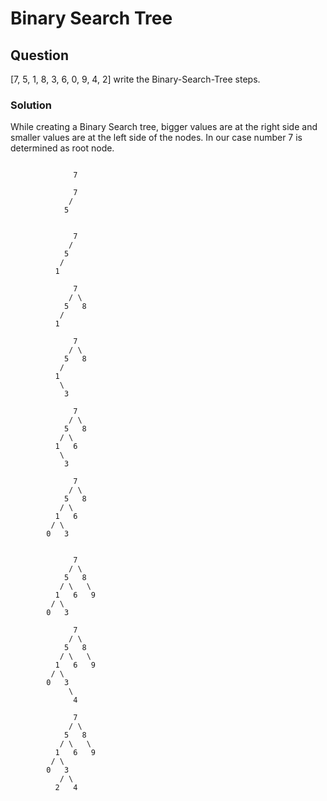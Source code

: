# Binary Search Tree
## Question
[7, 5, 1, 8, 3, 6, 0, 9, 4, 2] write the Binary-Search-Tree steps.



### Solution
While creating a Binary Search tree, bigger values are at the right side and smaller values are at the left side of the nodes. In our case number 7 is determined as root node.
```
 
              7

```
```
              7
             /
            5   
                  
```
```
              7
             /
            5
           /
          1                 
```
```
              7
             / \
            5   8
           /
          1 
```             
```            
              7
             / \
            5   8
           / 
          1   
           \
            3
```
```                 
              7
             / \
            5   8
           / \
          1   6
           \
            3          
```
```                          
              7
             / \
            5   8     
           / \
          1   6
         / \
        0   3    
```
```  

              7
             / \
            5   8
           / \   \
          1   6   9
         / \                   
        0   3            
```
```
              7
             / \
            5   8
           / \   \ 
          1   6   9
         / \
        0   3
             \
              4
```
```
              7
             / \
            5   8
           / \   \ 
          1   6   9
         / \
        0   3
           / \
          2   4
```
